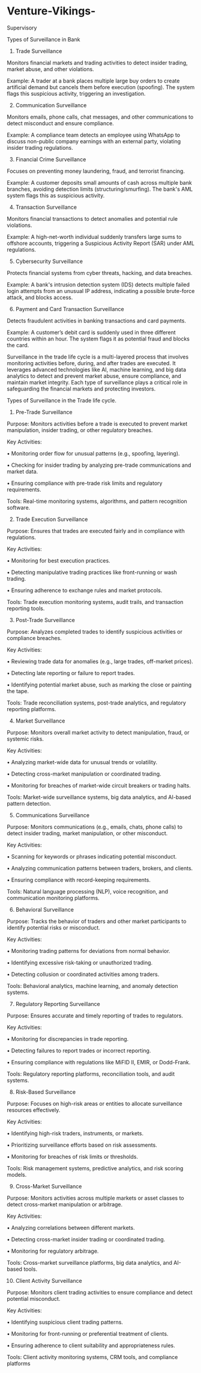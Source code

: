 # Venture-Vikings-

Supervisory


Types of Surveillance in Bank


1.	Trade Surveillance

Monitors financial markets and trading activities to detect insider trading, market abuse, and other violations.

Example: A trader at a bank places multiple large buy orders to create artificial demand but cancels them before execution (spoofing). The system flags this suspicious activity, triggering an investigation.


2.	Communication Surveillance

Monitors emails, phone calls, chat messages, and other communications to detect misconduct and ensure compliance.

Example: A compliance team detects an employee using WhatsApp to discuss non-public company earnings with an external party, violating insider trading regulations.


3.	Financial Crime Surveillance

Focuses on preventing money laundering, fraud, and terrorist financing.

Example: A customer deposits small amounts of cash across multiple bank branches, avoiding detection limits (structuring/smurfing). The bank's AML system flags this as suspicious activity.


4.	Transaction Surveillance

Monitors financial transactions to detect anomalies and potential rule violations.

Example: A high-net-worth individual suddenly transfers large sums to offshore accounts, triggering a Suspicious Activity Report (SAR) under AML regulations.


5.	 Cybersecurity Surveillance

Protects financial systems from cyber threats, hacking, and data breaches.

Example: A bank's intrusion detection system (IDS) detects multiple failed login attempts from an unusual IP address, indicating a possible brute-force attack, and blocks access.


6.	Payment and Card Transaction Surveillance

Detects fraudulent activities in banking transactions and card payments.

Example: A customer’s debit card is suddenly used in three different countries within an hour. The system flags it as potential fraud and blocks the card.



Surveillance in the trade life cycle is a multi-layered process that involves monitoring activities before, during, and after trades are executed. It leverages advanced technologies like AI, machine learning, and big data analytics to detect and prevent market abuse, ensure compliance, and maintain market integrity. Each type of surveillance plays a critical role in safeguarding the financial markets and protecting investors.



Types of Surveillance in the Trade life cycle.


1. Pre-Trade Surveillance

Purpose: Monitors activities before a trade is executed to prevent market manipulation, insider trading, or other regulatory breaches.

Key Activities:

•	Monitoring order flow for unusual patterns (e.g., spoofing, layering).

•	Checking for insider trading by analyzing pre-trade communications and market data.

•	Ensuring compliance with pre-trade risk limits and regulatory requirements.

Tools: Real-time monitoring systems, algorithms, and pattern recognition software.

 

2. Trade Execution Surveillance

Purpose: Ensures that trades are executed fairly and in compliance with regulations.

Key Activities:

•	Monitoring for best execution practices.

•	Detecting manipulative trading practices like front-running or wash trading.

•	Ensuring adherence to exchange rules and market protocols.

Tools: Trade execution monitoring systems, audit trails, and transaction reporting tools.

 

3. Post-Trade Surveillance

Purpose: Analyzes completed trades to identify suspicious activities or compliance breaches.

Key Activities:

•	Reviewing trade data for anomalies (e.g., large trades, off-market prices).

•	Detecting late reporting or failure to report trades.

•	Identifying potential market abuse, such as marking the close or painting the tape.

Tools: Trade reconciliation systems, post-trade analytics, and regulatory reporting platforms.

 

4. Market Surveillance

Purpose: Monitors overall market activity to detect manipulation, fraud, or systemic risks.

Key Activities:

•	Analyzing market-wide data for unusual trends or volatility.

•	Detecting cross-market manipulation or coordinated trading.

•	Monitoring for breaches of market-wide circuit breakers or trading halts.

Tools: Market-wide surveillance systems, big data analytics, and AI-based pattern detection.

 

5. Communications Surveillance

Purpose: Monitors communications (e.g., emails, chats, phone calls) to detect insider trading, market manipulation, or other misconduct.

Key Activities:

•	Scanning for keywords or phrases indicating potential misconduct.

•	Analyzing communication patterns between traders, brokers, and clients.

•	Ensuring compliance with record-keeping requirements.

Tools: Natural language processing (NLP), voice recognition, and communication monitoring platforms.

 

6. Behavioral Surveillance

Purpose: Tracks the behavior of traders and other market participants to identify potential risks or misconduct.

Key Activities:

•	Monitoring trading patterns for deviations from normal behavior.

•	Identifying excessive risk-taking or unauthorized trading.

•	Detecting collusion or coordinated activities among traders.

Tools: Behavioral analytics, machine learning, and anomaly detection systems.

 

7. Regulatory Reporting Surveillance

Purpose: Ensures accurate and timely reporting of trades to regulators.

Key Activities:

•	Monitoring for discrepancies in trade reporting.

•	Detecting failures to report trades or incorrect reporting.

•	Ensuring compliance with regulations like MiFID II, EMIR, or Dodd-Frank.

Tools: Regulatory reporting platforms, reconciliation tools, and audit systems.

 

8. Risk-Based Surveillance

Purpose: Focuses on high-risk areas or entities to allocate surveillance resources effectively.

Key Activities:

•	Identifying high-risk traders, instruments, or markets.

•	Prioritizing surveillance efforts based on risk assessments.

•	Monitoring for breaches of risk limits or thresholds.

Tools: Risk management systems, predictive analytics, and risk scoring models.

9. Cross-Market Surveillance

Purpose: Monitors activities across multiple markets or asset classes to detect cross-market manipulation or arbitrage.

Key Activities:

•	Analyzing correlations between different markets.

•	Detecting cross-market insider trading or coordinated trading.

•	Monitoring for regulatory arbitrage.

Tools: Cross-market surveillance platforms, big data analytics, and AI-based tools.



10. Client Activity Surveillance

Purpose: Monitors client trading activities to ensure compliance and detect potential misconduct.

Key Activities:

•	Identifying suspicious client trading patterns.

•	Monitoring for front-running or preferential treatment of clients.

•	Ensuring adherence to client suitability and appropriateness rules.

Tools: Client activity monitoring systems, CRM tools, and compliance platforms

